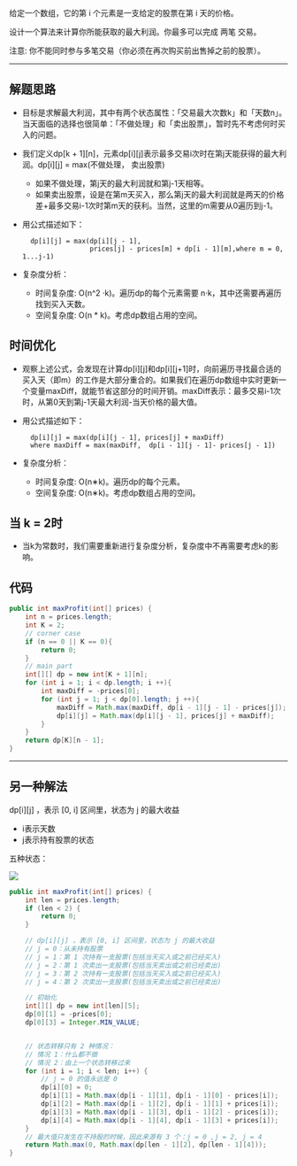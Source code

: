 给定一个数组，它的第 i 个元素是一支给定的股票在第 i 天的价格。

设计一个算法来计算你所能获取的最大利润。你最多可以完成 两笔 交易。

注意: 你不能同时参与多笔交易（你必须在再次购买前出售掉之前的股票）。

***

## 解题思路
- 目标是求解最大利润，其中有两个状态属性：「交易最大次数k」和「天数n」。当天面临的选择也很简单：「不做处理」和「卖出股票」，暂时先不考虑何时买入的问题。
- 我们定义dp[k + 1][n]，元素dp[i][j]表示最多交易i次时在第j天能获得的最大利润。dp[i][j] = max(不做处理， 卖出股票)
    - 如果不做处理，第j天的最大利润就和第j-1天相等。
    - 如果卖出股票，设是在第m天买入，那么第j天的最大利润就是两天的价格差+最多交易i-1次时第m天的获利。当然，这里的m需要从0遍历到j-1。

- 用公式描述如下：

        dp[i][j] = max(dp[i][j - 1],
                       prices[j] - prices[m] + dp[i - 1][m],where m = 0, 1...j-1)

- 复杂度分析：
    - 时间复杂度: O(n^2 ·k)。遍历dp的每个元素需要 n·k，其中还需要再遍历找到买入天数。
    - 空间复杂度: O(n * k)。考虑dp数组占用的空间。

## 时间优化
- 观察上述公式，会发现在计算dp[i][j]和dp[i][j+1]时，向前遍历寻找最合适的买入天（即m）的工作是大部分重合的。如果我们在遍历dp数组中实时更新一个变量maxDiff，就能节省这部分的时间开销。maxDiff表示：最多交易i-1次时，从第0天到第j-1天最大利润-当天价格的最大值。
- 用公式描述如下：

        dp[i][j] = max(dp[i][j - 1], prices[j] + maxDiff)
        where maxDiff = max(maxDiff,  dp[i - 1][j - 1]- prices[j - 1])

- 复杂度分析：
    - 时间复杂度: O(n∗k)。遍历dp的每个元素。
    - 空间复杂度: O(n∗k)。考虑dp数组占用的空间。
## 当 k = 2时 
- 当k为常数时，我们需要重新进行复杂度分析，复杂度中不再需要考虑k的影响。

## 代码
```Java
public int maxProfit(int[] prices) {
    int n = prices.length;
    int K = 2;
    // corner case
    if (n == 0 || K == 0){
        return 0;
    }
    // main part
    int[][] dp = new int[K + 1][n];
    for (int i = 1; i < dp.length; i ++){
        int maxDiff = -prices[0];
        for (int j = 1; j < dp[0].length; j ++){              
            maxDiff = Math.max(maxDiff, dp[i - 1][j - 1] - prices[j]);
            dp[i][j] = Math.max(dp[i][j - 1], prices[j] + maxDiff);
        }
    }
    return dp[K][n - 1];
}
```




***

## 另一种解法

dp[i][j] ，表示 [0, i] 区间里，状态为 j 的最大收益
- i表示天数
- j表示持有股票的状态

五种状态：

![](https://s1.ax1x.com/2020/10/07/0dg8Yj.md.png)

```Java
public int maxProfit(int[] prices) {
    int len = prices.length;
    if (len < 2) {
        return 0;
    }

    // dp[i][j] ，表示 [0, i] 区间里，状态为 j 的最大收益
    // j = 0：从未持有股票
    // j = 1：第 1 次持有一支股票(包括当天买入或之前已经买入)
    // j = 2：第 1 次卖出一支股票(包括当天卖出或之前已经卖出)
    // j = 3：第 2 次持有一支股票(包括当天买入或之前已经买入)
    // j = 4：第 2 次卖出一支股票(包括当天卖出或之前已经卖出)

    // 初始化
    int[][] dp = new int[len][5];
    dp[0][1] = -prices[0];
    dp[0][3] = Integer.MIN_VALUE;


    // 状态转移只有 2 种情况：
    // 情况 1：什么都不做
    // 情况 2：由上一个状态转移过来
    for (int i = 1; i < len; i++) {
        // j = 0 的值永远是 0
        dp[i][0] = 0;
        dp[i][1] = Math.max(dp[i - 1][1], dp[i - 1][0] - prices[i]);
        dp[i][2] = Math.max(dp[i - 1][2], dp[i - 1][1] + prices[i]);
        dp[i][3] = Math.max(dp[i - 1][3], dp[i - 1][2] - prices[i]);
        dp[i][4] = Math.max(dp[i - 1][4], dp[i - 1][3] + prices[i]);
    }
    // 最大值只发生在不持股的时候，因此来源有 3 个：j = 0 ,j = 2, j = 4
    return Math.max(0, Math.max(dp[len - 1][2], dp[len - 1][4]));
}
```